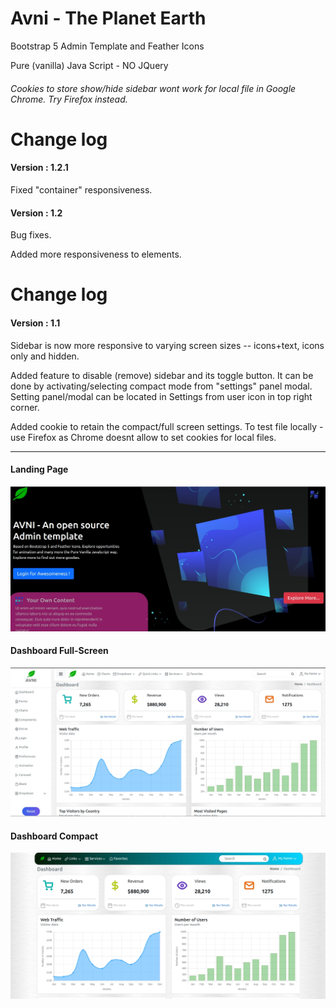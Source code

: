# Avni - The Planet Earth
Bootstrap 5 Admin Template and Feather Icons

Pure (vanilla) Java Script - NO JQuery

<h6> Cookies to store show/hide sidebar wont work for local file in Google Chrome. Try Firefox instead. </h6>


# Change log


<h4>Version : 1.2.1</h4>

Fixed "container" responsiveness.

<h4>Version : 1.2</h4>

Bug fixes. 

Added more responsiveness to elements.




# Change log

<h4>Version : 1.1</h4>


Sidebar is now more responsive to varying screen sizes -- icons+text, icons only and hidden.


Added feature to disable (remove) sidebar and its toggle button. It can be done by activating/selecting compact mode  from "settings" panel modal. Setting panel/modal can be located in Settings from user icon in top right corner.


Added cookie to retain the compact/full screen settings. To test file locally - use Firefox as Chrome doesnt allow to set cookies for local files.

<hr/>

<h4> Landing Page </h4>

![avni](https://github.com/ajkr195/Avni/blob/main/screenshots/landing.jpg)

<h4> Dashboard Full-Screen </h4>

![avni](https://github.com/ajkr195/Avni/blob/main/screenshots/dashboard_new.jpg)

<h4> Dashboard Compact </h4>

![avni](https://github.com/ajkr195/Avni/blob/main/screenshots/dashboard_compact.jpg)





